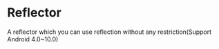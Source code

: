 # Reflector
A reflector which you  can use reflection without any restriction(Support Android 4.0~10.0)
